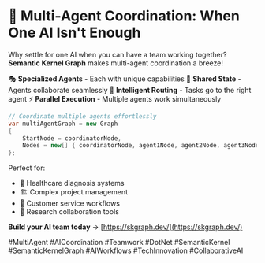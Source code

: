 # 🤝 Multi-Agent Coordination: When One AI Isn't Enough

Why settle for one AI when you can have a team working together? **Semantic Kernel Graph** makes multi-agent coordination a breeze!

🎭 **Specialized Agents** - Each with unique capabilities
🔄 **Shared State** - Agents collaborate seamlessly
🎯 **Intelligent Routing** - Tasks go to the right agent
⚡ **Parallel Execution** - Multiple agents work simultaneously

```csharp
// Coordinate multiple agents effortlessly
var multiAgentGraph = new Graph
{
    StartNode = coordinatorNode,
    Nodes = new[] { coordinatorNode, agent1Node, agent2Node, agent3Node }
};
```

Perfect for:
* 🏥 Healthcare diagnosis systems
* 🏗️ Complex project management
* 🎯 Customer service workflows
* 🔬 Research collaboration tools

**Build your AI team today** → [https://skgraph.dev/](https://skgraph.dev/)

#MultiAgent #AICoordination #Teamwork #DotNet #SemanticKernel #SemanticKernelGraph #AIWorkflows #TechInnovation #CollaborativeAI
